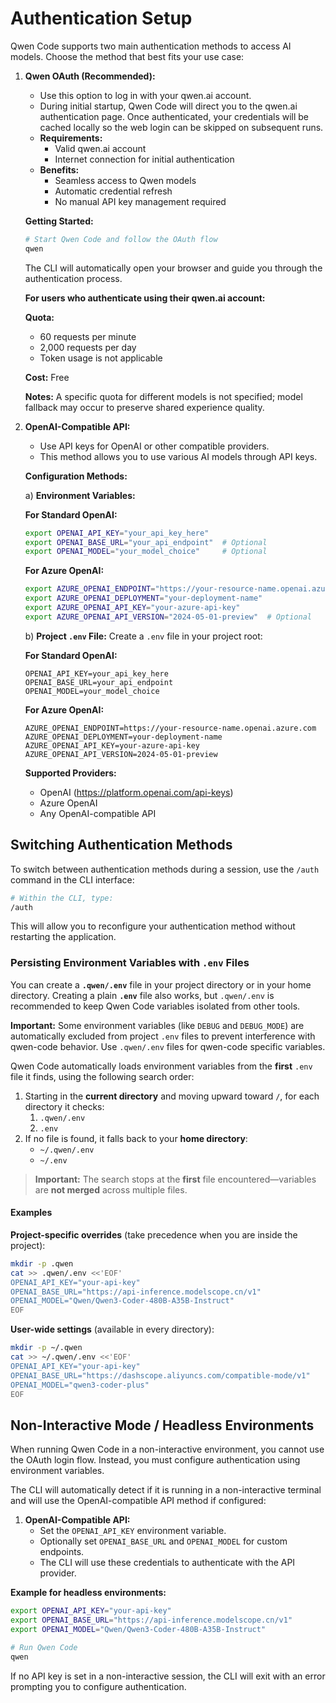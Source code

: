 # Authentication Setup

Qwen Code supports two main authentication methods to access AI models. Choose the method that best fits your use case:

1.  **Qwen OAuth (Recommended):**
    - Use this option to log in with your qwen.ai account.
    - During initial startup, Qwen Code will direct you to the qwen.ai authentication page. Once authenticated, your credentials will be cached locally so the web login can be skipped on subsequent runs.
    - **Requirements:**
      - Valid qwen.ai account
      - Internet connection for initial authentication
    - **Benefits:**
      - Seamless access to Qwen models
      - Automatic credential refresh
      - No manual API key management required

    **Getting Started:**

    ```bash
    # Start Qwen Code and follow the OAuth flow
    qwen
    ```

    The CLI will automatically open your browser and guide you through the authentication process.

    **For users who authenticate using their qwen.ai account:**

    **Quota:**
    - 60 requests per minute
    - 2,000 requests per day
    - Token usage is not applicable

    **Cost:** Free

    **Notes:** A specific quota for different models is not specified; model fallback may occur to preserve shared experience quality.

2.  **<a id="openai-api"></a>OpenAI-Compatible API:**
    - Use API keys for OpenAI or other compatible providers.
    - This method allows you to use various AI models through API keys.

    **Configuration Methods:**

    a) **Environment Variables:**

    **For Standard OpenAI:**

    ```bash
    export OPENAI_API_KEY="your_api_key_here"
    export OPENAI_BASE_URL="your_api_endpoint"  # Optional
    export OPENAI_MODEL="your_model_choice"     # Optional
    ```

    **For Azure OpenAI:**

    ```bash
    export AZURE_OPENAI_ENDPOINT="https://your-resource-name.openai.azure.com"
    export AZURE_OPENAI_DEPLOYMENT="your-deployment-name"
    export AZURE_OPENAI_API_KEY="your-azure-api-key"
    export AZURE_OPENAI_API_VERSION="2024-05-01-preview"  # Optional
    ```

    b) **Project `.env` File:**
    Create a `.env` file in your project root:

    **For Standard OpenAI:**

    ```env
    OPENAI_API_KEY=your_api_key_here
    OPENAI_BASE_URL=your_api_endpoint
    OPENAI_MODEL=your_model_choice
    ```

    **For Azure OpenAI:**

    ```env
    AZURE_OPENAI_ENDPOINT=https://your-resource-name.openai.azure.com
    AZURE_OPENAI_DEPLOYMENT=your-deployment-name
    AZURE_OPENAI_API_KEY=your-azure-api-key
    AZURE_OPENAI_API_VERSION=2024-05-01-preview
    ```

    **Supported Providers:**
    - OpenAI (https://platform.openai.com/api-keys)
    - Azure OpenAI
    - Any OpenAI-compatible API

## Switching Authentication Methods

To switch between authentication methods during a session, use the `/auth` command in the CLI interface:

```bash
# Within the CLI, type:
/auth
```

This will allow you to reconfigure your authentication method without restarting the application.

### Persisting Environment Variables with `.env` Files

You can create a **`.qwen/.env`** file in your project directory or in your home directory. Creating a plain **`.env`** file also works, but `.qwen/.env` is recommended to keep Qwen Code variables isolated from other tools.

**Important:** Some environment variables (like `DEBUG` and `DEBUG_MODE`) are automatically excluded from project `.env` files to prevent interference with qwen-code behavior. Use `.qwen/.env` files for qwen-code specific variables.

Qwen Code automatically loads environment variables from the **first** `.env` file it finds, using the following search order:

1. Starting in the **current directory** and moving upward toward `/`, for each directory it checks:
   1. `.qwen/.env`
   2. `.env`
2. If no file is found, it falls back to your **home directory**:
   - `~/.qwen/.env`
   - `~/.env`

> **Important:** The search stops at the **first** file encountered—variables are **not merged** across multiple files.

#### Examples

**Project-specific overrides** (take precedence when you are inside the project):

```bash
mkdir -p .qwen
cat >> .qwen/.env <<'EOF'
OPENAI_API_KEY="your-api-key"
OPENAI_BASE_URL="https://api-inference.modelscope.cn/v1"
OPENAI_MODEL="Qwen/Qwen3-Coder-480B-A35B-Instruct"
EOF
```

**User-wide settings** (available in every directory):

```bash
mkdir -p ~/.qwen
cat >> ~/.qwen/.env <<'EOF'
OPENAI_API_KEY="your-api-key"
OPENAI_BASE_URL="https://dashscope.aliyuncs.com/compatible-mode/v1"
OPENAI_MODEL="qwen3-coder-plus"
EOF
```

## Non-Interactive Mode / Headless Environments

When running Qwen Code in a non-interactive environment, you cannot use the OAuth login flow.
Instead, you must configure authentication using environment variables.

The CLI will automatically detect if it is running in a non-interactive terminal and will use the
OpenAI-compatible API method if configured:

1.  **OpenAI-Compatible API:**
    - Set the `OPENAI_API_KEY` environment variable.
    - Optionally set `OPENAI_BASE_URL` and `OPENAI_MODEL` for custom endpoints.
    - The CLI will use these credentials to authenticate with the API provider.

**Example for headless environments:**

```bash
export OPENAI_API_KEY="your-api-key"
export OPENAI_BASE_URL="https://api-inference.modelscope.cn/v1"
export OPENAI_MODEL="Qwen/Qwen3-Coder-480B-A35B-Instruct"

# Run Qwen Code
qwen
```

If no API key is set in a non-interactive session, the CLI will exit with an error prompting you to configure authentication.
